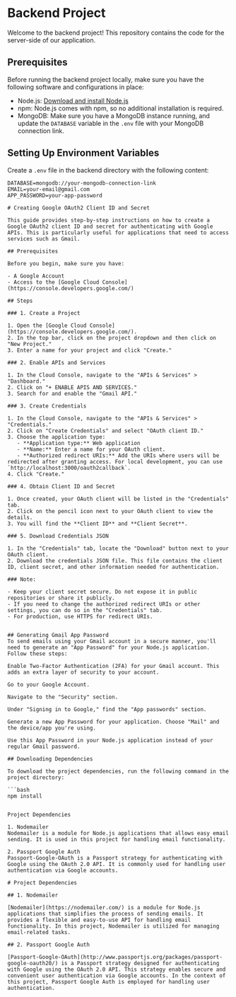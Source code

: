 # Backend Project

Welcome to the backend project! This repository contains the code for the server-side of our application.

## Prerequisites

Before running the backend project locally, make sure you have the following software and configurations in place:

- Node.js: [Download and install Node.js](https://nodejs.org/)
- npm: Node.js comes with npm, so no additional installation is required.
- MongoDB: Make sure you have a MongoDB instance running, and update the `DATABASE` variable in the `.env` file with your MongoDB connection link.

## Setting Up Environment Variables

Create a `.env` file in the backend directory with the following content:

```env
DATABASE=mongodb://your-mongodb-connection-link
EMAIL=your-email@gmail.com
APP_PASSWORD=your-app-password

# Creating Google OAuth2 Client ID and Secret

This guide provides step-by-step instructions on how to create a Google OAuth2 client ID and secret for authenticating with Google APIs. This is particularly useful for applications that need to access services such as Gmail.

## Prerequisites

Before you begin, make sure you have:

- A Google Account
- Access to the [Google Cloud Console](https://console.developers.google.com/)

## Steps

### 1. Create a Project

1. Open the [Google Cloud Console](https://console.developers.google.com/).
2. In the top bar, click on the project dropdown and then click on "New Project."
3. Enter a name for your project and click "Create."

### 2. Enable APIs and Services

1. In the Cloud Console, navigate to the "APIs & Services" > "Dashboard."
2. Click on "+ ENABLE APIS AND SERVICES."
3. Search for and enable the "Gmail API."

### 3. Create Credentials

1. In the Cloud Console, navigate to the "APIs & Services" > "Credentials."
2. Click on "Create Credentials" and select "OAuth client ID."
3. Choose the application type:
   - **Application type:** Web application
   - **Name:** Enter a name for your OAuth client.
   - **Authorized redirect URIs:** Add the URIs where users will be redirected after granting access. For local development, you can use `http://localhost:3000/oauth2callback`.
4. Click "Create."

### 4. Obtain Client ID and Secret

1. Once created, your OAuth client will be listed in the "Credentials" tab.
2. Click on the pencil icon next to your OAuth client to view the details.
3. You will find the **Client ID** and **Client Secret**.

### 5. Download Credentials JSON

1. In the "Credentials" tab, locate the "Download" button next to your OAuth client.
2. Download the credentials JSON file. This file contains the client ID, client secret, and other information needed for authentication.

### Note:

- Keep your client secret secure. Do not expose it in public repositories or share it publicly.
- If you need to change the authorized redirect URIs or other settings, you can do so in the "Credentials" tab.
- For production, use HTTPS for redirect URIs.


## Generating Gmail App Password
To send emails using your Gmail account in a secure manner, you'll need to generate an "App Password" for your Node.js application. Follow these steps:

Enable Two-Factor Authentication (2FA) for your Gmail account. This adds an extra layer of security to your account.

Go to your Google Account.

Navigate to the "Security" section.

Under "Signing in to Google," find the "App passwords" section.

Generate a new App Password for your application. Choose "Mail" and the device/app you're using.

Use this App Password in your Node.js application instead of your regular Gmail password.

## Downloading Dependencies

To download the project dependencies, run the following command in the project directory:

```bash
npm install


Project Dependencies

1. Nodemailer
Nodemailer is a module for Node.js applications that allows easy email sending. It is used in this project for handling email functionality.

2. Passport Google Auth
Passport-Google-OAuth is a Passport strategy for authenticating with Google using the OAuth 2.0 API. It is commonly used for handling user authentication via Google accounts.

# Project Dependencies

## 1. Nodemailer

[Nodemailer](https://nodemailer.com/) is a module for Node.js applications that simplifies the process of sending emails. It provides a flexible and easy-to-use API for handling email functionality. In this project, Nodemailer is utilized for managing email-related tasks.

## 2. Passport Google Auth

[Passport-Google-OAuth](http://www.passportjs.org/packages/passport-google-oauth20/) is a Passport strategy designed for authenticating with Google using the OAuth 2.0 API. This strategy enables secure and convenient user authentication via Google accounts. In the context of this project, Passport Google Auth is employed for handling user authentication.

